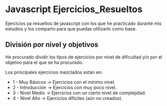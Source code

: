 # Javascript Ejercicios_Resueltos
Ejercicios ya resueltos de javascript con los que he practicado durante mis estudios y los comparto para que puedas utilizarlo como base.

## División por nivel y objetivos
He procurado dividir los tipos de ejercicios por nivel de dificultad y/o por el objetivo para el que se ha procurado.

Los principales ejercicios mezclados están en:
- 1 - Muy Básicos → Ejercicios con el mínimo nivel.
- 2 - Introducción → Ejercicios con muy poco nivel.
- 3 - Nivel Medio → Ejercicios con un cierto nivel de complejidad.
- 4 - Nivel Alto → Ejercicios difíciles (aún no creados).
